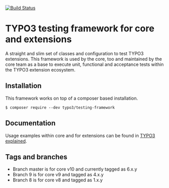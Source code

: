[![Build Status](https://travis-ci.org/TYPO3/testing-framework.svg?branch=master)](https://travis-ci.org/TYPO3/testing-framework)

# TYPO3 testing framework for core and extensions

A straight and slim set of classes and configuration to test TYPO3 extensions. This framework is
used by the core, too and maintained by the core team as a base to execute unit, functional
and acceptance tests within the TYPO3 extension ecosystem.

## Installation

This framework works on top of a composer based installation.

```
$ composer require --dev typo3/testing-framework
```

## Documentation

Usage examples within core and for extensions can be found in
[TYPO3 explained](https://docs.typo3.org/typo3cms/CoreApiReference/Testing/Index.html).

## Tags and branches

* Branch master is for core v10 and currently tagged as 6.x.y
* Branch 9 is for core v9 and tagged as 4.x.y
* Branch 8 is for core v8 and tagged as 1.x.y
